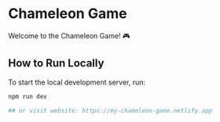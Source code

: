 # Chameleon Game

Welcome to the Chameleon Game! 🎮

## How to Run Locally

To start the local development server, run:

```bash
npm run dev

## or visit website: https://my-chameleon-game.netlify.app
